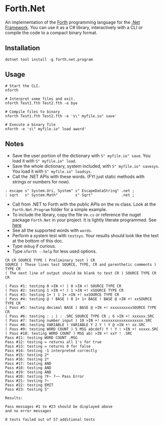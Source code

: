 # Forth.Net

An implementation of the [Forth](https://en.wikipedia.org/wiki/Forth_(programming_language)) programming language for the [.Net Framework](https://en.wikipedia.org/wiki/.NET_Framework).
You can use it as a C# library, interactively with a CLI or compile the code to a compact binary format.

## Installation

```console
dotnet tool install -g forth.net.program
```

## Usage

```console
# Start the CLI.
nforth

# Interpret some files and exit.
nforth Test1.fth Test2.fth -e bye

# Compile files to binary
nforth Test1.fth Test2.fth -e 's\" myfile.io" save'

# Execute a binary file
nforth -e 's\" myfile.io" load aword'
```

## Notes

* Save the user portion of the dictionary with `S" myfile.io" save`. You load it with `S" myfile.io" load`.
* Save the whole dictionary, system included, with `S" myfile.io" savesys`. You load it with `S" myfile.io" loadsys`.
* Call the .NET APIs with these words. (FYI just static methods with strings or numbers for now).

```factor
: escape s" System.Uri, System" s" EscapeDataString" .net ;
: sqrt   s" System.Math"        s" Sqrt"             .net ;
```

* Call from .NET to Forth with the public APIs on the `Vm` class. Look at the `Forth.Net.Program` folder for a simple example. 
* To include the library, copy the file `Vm.cs` or reference the nuget package `Forth.Net` in your project. It is lightly literate programmed. See [here](Forth.Net)
* See all the supported words with `words`.
* Perform a system test with `testsys`. Your results should look like the text at the bottom of this doc.
* Type `debug` if curious.
* Type `nforth --help` for less used options.

```console
CR CR SOURCE TYPE ( Preliminary test ) CR
SOURCE ( These lines test SOURCE, TYPE, CR and parenthetic comments ) TYPE CR
( The next line of output should be blank to test CR ) SOURCE TYPE CR CR

( Pass #1: testing 0 >IN +! ) 0 >IN +! SOURCE TYPE CR
( Pass #2: testing 1 >IN +! ) 1 >IN +! xSOURCE TYPE CR
( Pass #3: testing 1+ ) 1 1+ >IN +! xxSOURCE TYPE CR
( Pass #4: testing @ ! BASE ) 0 1+ 1+ BASE ! BASE @ >IN +! xxSOURCE TYPE CR
( Pass #5: testing decimal BASE ) BASE @ >IN +! xxxxxxxxxxSOURCE TYPE CR
( Pass #6: testing : ; ) : .SRC SOURCE TYPE CR ; 6 >IN +! xxxxxx.SRC
( Pass #7: testing number input ) 19 >IN +! xxxxxxxxxxxxxxxxxxx.SRC
( Pass #8: testing VARIABLE ) VARIABLE Y 2 Y ! Y @ >IN +! xx.SRC
( Pass #9: testing WORD COUNT ) 5 MSG abcdef) Y ! Y ! >IN +! xxxxx.SRC
( Pass #10: testing WORD COUNT ) MSG ab) >IN +! xxY ! .SRC
Pass #11: testing WORD COUNT .MSG
Pass #12: testing = returns all 1's for true
Pass #13: testing = returns 0 for false
Pass #14: testing -1 interpreted correctly
Pass #15: testing 2*
Pass #16: testing 2*
Pass #17: testing AND
Pass #18: testing AND
Pass #19: testing AND
Pass #20: testing ?F~ ?~~ Pass Error
Pass #21: testing ?~
Pass #22: testing EMIT
Pass #23: testing S"

Results:

Pass messages #1 to #23 should be displayed above
and no error messages

0 tests failed out of 57 additional tests
```